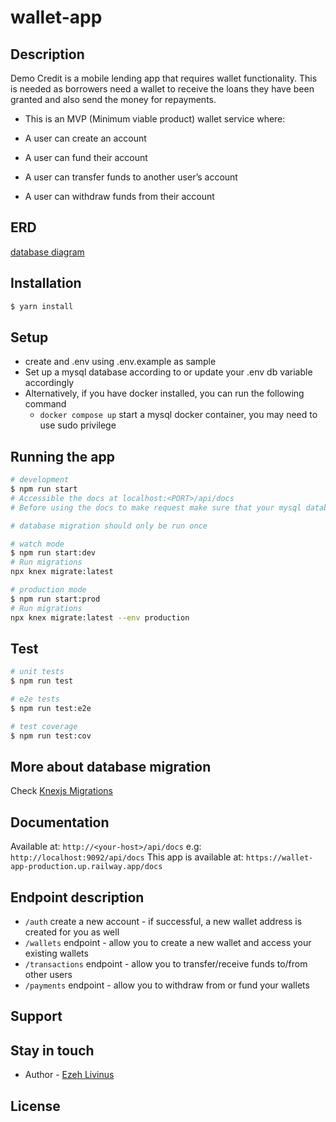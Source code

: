 # wallet-app

## Description

Demo Credit is a mobile lending app that requires wallet functionality. This is needed as borrowers need a wallet to receive the loans they have been granted and also send the money for repayments.


- This is an MVP (Minimum viable product)  wallet service where:

- A user can create an account
- A user can fund their account
- A user can transfer funds to another user’s account
- A user can withdraw funds from their account

## ERD
[database diagram](https://dbdesigner.page.link/NrAFgybVrPrQqhUR6)

## Installation

```bash
$ yarn install
```

## Setup
 - create and .env using .env.example as sample
 - Set up a mysql database according to or update your .env db variable accordingly
  - Alternatively, if you have docker installed, you can run the following command
    - `docker compose up` start a mysql docker container, you may need to use sudo privilege

## Running the app

```bash
# development
$ npm run start
# Accessible the docs at localhost:<PORT>/api/docs
# Before using the docs to make request make sure that your mysql database configured and is running 

# database migration should only be run once

# watch mode
$ npm run start:dev
# Run migrations
npx knex migrate:latest

# production mode
$ npm run start:prod
# Run migrations
npx knex migrate:latest --env production
```

## Test

```bash
# unit tests
$ npm run test

# e2e tests
$ npm run test:e2e

# test coverage
$ npm run test:cov
```
## More about database migration
Check [Knexjs Migrations](https://knexjs.org/guide/migrations.html#migration-cli)

## Documentation
Available at: `http://<your-host>/api/docs` e.g: `http://localhost:9092/api/docs`
This app is available at: `https://wallet-app-production.up.railway.app/docs`

## Endpoint description
- `/auth` create a new account - if successful, a new wallet address is created for you as well
- `/wallets` endpoint - allow you to create a new wallet and access your existing wallets
- `/transactions` endpoint - allow you to transfer/receive funds to/from other users 
- `/payments` endpoint - allow you to withdraw from or fund your wallets

## Support


## Stay in touch

- Author - [Ezeh Livinus](https://linkedin.com/in/ezehlivinus)

## License

